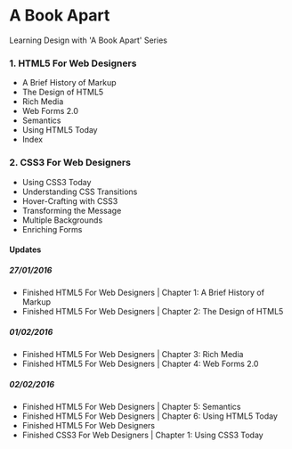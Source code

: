 # A Book Apart
Learning Design with 'A Book Apart' Series

### 1. HTML5 For Web Designers
- A Brief History of Markup
- The Design of HTML5
- Rich Media
- Web Forms 2.0
- Semantics
- Using HTML5 Today
- Index

### 2. CSS3 For Web Designers
- Using CSS3 Today
- Understanding CSS Transitions
- Hover-Crafting with CSS3
- Transforming the Message
- Multiple Backgrounds
- Enriching Forms

#### Updates
##### 27/01/2016
- Finished HTML5 For Web Designers | Chapter 1: A Brief History of Markup
- Finished HTML5 For Web Designers | Chapter 2: The Design of HTML5

##### 01/02/2016
- Finished HTML5 For Web Designers | Chapter 3: Rich Media
- Finished HTML5 For Web Designers | Chapter 4: Web Forms 2.0

##### 02/02/2016
- Finished HTML5 For Web Designers | Chapter 5: Semantics
- Finished HTML5 For Web Designers | Chapter 6: Using HTML5 Today
- Finished HTML5 For Web Designers
- Finished CSS3 For Web Designers | Chapter 1: Using CSS3 Today
